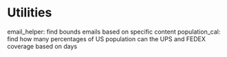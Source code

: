 # Utilities
email_helper: find bounds emails based on specific content
population_cal: find how many percentages of US population can the UPS and FEDEX coverage based on days
